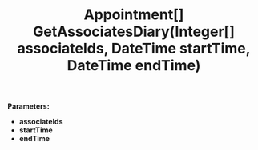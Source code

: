 ﻿---
uid: crmscript_ref_NSAppointmentAgent_GetAssociatesDiary
title: Appointment[] GetAssociatesDiary(Integer[] associateIds, DateTime startTime, DateTime endTime)
intellisense: NSAppointmentAgent.GetAssociatesDiary
keywords: NSAppointmentAgent, GetAssociatesDiary
so.topic: reference
---



**Parameters:**
 - **associateIds** 
 - **startTime** 
 - **endTime** 
